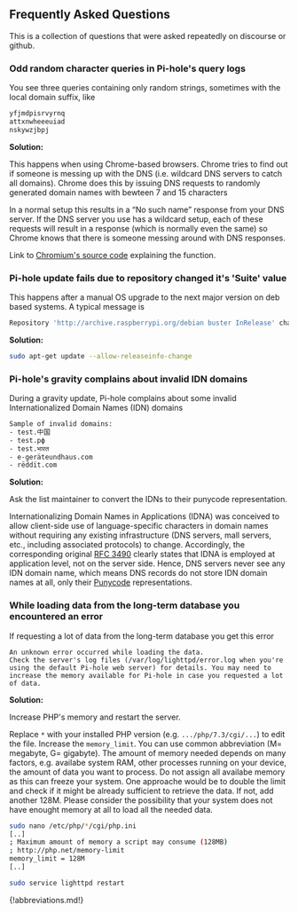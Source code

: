 ## Frequently Asked Questions

This is a collection of questions that were asked repeatedly on discourse or github.

### Odd random character queries in Pi-hole's query logs

You see three queries containing only random strings, sometimes with the local domain suffix, like

```bash
yfjmdpisrvyrnq
attxnwheeeuiad
nskywzjbpj
```

**Solution:**

This happens when using Chrome-based browsers. Chrome tries to find out if someone is messing up with the DNS (i.e. wildcard DNS servers to catch all domains). Chrome does this by issuing DNS requests to randomly generated domain names with bewteen 7 and 15 characters

In a normal setup this results in a “No such name” response from your DNS server. If the DNS server you use has a wildcard setup, each of these requests will result in a response (which is normally even the same) so Chrome knows that there is someone messing around with DNS responses.

Link to [Chromium's source code](https://chromium.googlesource.com/chromium/src/+/refs/heads/main/chrome/browser/intranet_redirect_detector.cc#132) explaining the function.

### Pi-hole update fails due to repository changed it's 'Suite' value

This happens after a manual OS upgrade to the next major version on deb based systems. A typical message is

```bash
Repository 'http://archive.raspberrypi.org/debian buster InRelease' changed its 'Suite' value from 'stable' to 'oldstable'
```

**Solution:**

```bash
sudo apt-get update --allow-releaseinfo-change
```

### Pi-hole's gravity complains about invalid IDN domains

During a gravity update, Pi-hole complains about some invalid Internationalized Domain Names (IDN) domains

```bash
Sample of invalid domains:
- test.中国
- test.рф
- test.भारत
- e-geräteundhaus.com
- rëddït.com
```

**Solution:**

Ask the list maintainer to convert the IDNs to their punycode representation.

Internationalizing Domain Names in Applications (IDNA) was conceived to allow client-side use of language-specific characters in domain names without requiring any existing infrastructure (DNS servers, mall servers, etc., including associated protocols) to change. Accordingly, the corresponding original [RFC 3490](https://tools.ietf.org/html/rfc3490) clearly states that IDNA is employed at application level, not on the server side.
Hence, DNS servers never see any IDN domain name, which means DNS records do not store IDN domain names at all, only their [Punycode](https://en.wikipedia.org/wiki/Punycode)  representations.

### While loading data from the long-term database you encountered an error

If requesting a lot of data from the long-term database you get this error

```code
An unknown error occurred while loading the data.
Check the server's log files (/var/log/lighttpd/error.log when you're using the default Pi-hole web server) for details. You may need to increase the memory available for Pi-hole in case you requested a lot of data.
```

**Solution:**

Increase PHP's memory and restart the server.

Replace `*` with your installed PHP version (e.g. `.../php/7.3/cgi/...`) to edit the file. Increase the `memory_limit`. You can use common abbreviation (M= megabyte, G= gigabyte). The amount of memory needed depends on many factors, e.g. availabe system RAM, other processes running on your device, the amount of data you want to process. Do not assign all availabe memory as this can freeze your system. One approache would be to double the limit and check if it might be already sufficient to retrieve the data. If not, add another 128M. 
Please consider the possibility that your system does not have enought memory at all to load all the needed data.

```bash
sudo nano /etc/php/*/cgi/php.ini
[..]
; Maximum amount of memory a script may consume (128MB)
; http://php.net/memory-limit
memory_limit = 128M
[..]
```

```bash
sudo service lighttpd restart
```

{!abbreviations.md!}
